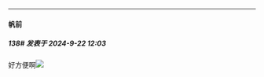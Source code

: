 ﻿
*****

####  帆前  
##### 138#       发表于 2024-9-22 12:03

好方便啊<img src="https://static.saraba1st.com/image/smiley/face2017/067.png" referrerpolicy="no-referrer">

